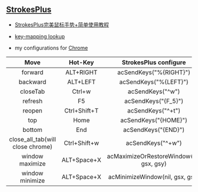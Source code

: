 [StrokesPlus]
----------------------
* [StrokesPlus完美鼠标手势+简单使用教程][tutorial]

* [key-mapping lookup][acSendKeysUsage]

* my configurations for [Chrome]

|     **Move**    |  **Hot-Key**          | StrokesPlus configure |
|:--:         |:--:          |:--:|
|forward         |ALT+RIGHT          |acSendKeys("%{RIGHT}") |
|backward         |ALT+LEFT          |acSendKeys("%{LEFT}")  |
|closeTab       |Ctrl+w              |acSendKeys("^w")  |
|refresh       |F5              |acSendKeys("{F_5}")   |
|reopen       |Ctrl+Shift+T              | acSendKeys("^+t")  |
|top       |Home              |  acSendKeys("{HOME}")   |
|bottom       |End              |   acSendKeys("{END}")  |
|close_all_tab(will close chrome)       |Ctrl+Shift+w  |acSendKeys("^+w")|
|window maximize    | ALT+Space+X     |acMaximizeOrRestoreWindow(nil, gsx, gsy)|
|window minimize  | ALT+Space+X     |acMinimizeWindow(nil, gsx, gsy) 







[StrokesPlus]:https://www.strokesplus.com/

[tutorial]:https://bbs.kafan.cn/thread-1387653-1-1.html

[acSendKeysUsage]:https://www.strokesplus.com/help/#acSendKeysUsage

[Chrome]:https://www.google.com/chrome/

